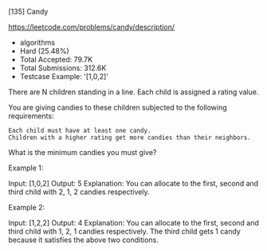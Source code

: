 [135] Candy  

https://leetcode.com/problems/candy/description/

* algorithms
* Hard (25.48%)
* Total Accepted:    79.7K
* Total Submissions: 312.6K
* Testcase Example:  '[1,0,2]'

There are N children standing in a line. Each child is assigned a rating value.

You are giving candies to these children subjected to the following requirements:


	Each child must have at least one candy.
	Children with a higher rating get more candies than their neighbors.


What is the minimum candies you must give?

Example 1:


Input: [1,0,2]
Output: 5
Explanation: You can allocate to the first, second and third child with 2, 1, 2 candies respectively.


Example 2:


Input: [1,2,2]
Output: 4
Explanation: You can allocate to the first, second and third child with 1, 2, 1 candies respectively.
             The third child gets 1 candy because it satisfies the above two conditions.



